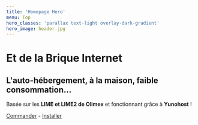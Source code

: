 ```yaml
---
title: 'Homepage Hero'
menu: Top
hero_classes: 'parallax text-light overlay-dark-gradient'
hero_image: header.jpg
---
```


# Et de la Brique Internet
## L'auto-hébergement, à la maison, faible consommation…

Basée sur les **LIME et LIME2 de Olimex** et fonctionnant grâce à **Yunohost** !

[Commander](https://admin.neutrinet.be/order?classes=btn,btn-primary,btn-lg&target=_blank) - [Installer](https://git.domainepublic.net/Neutrinet/neutrinet_cube_install)





